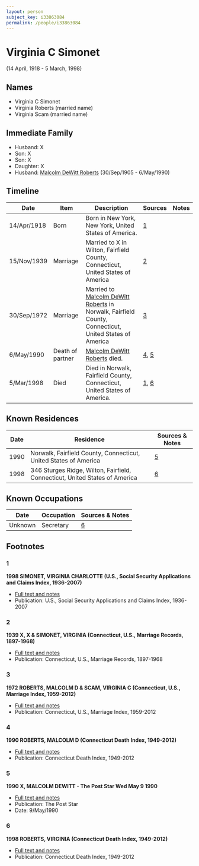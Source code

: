 ```yaml
---
layout: person
subject_key: i33863084
permalink: /people/i33863084
---
```


# Virginia C Simonet
(14 April, 1918 - 5 March, 1998)

## Names

* Virginia C Simonet
* Virginia Roberts (married name)
* Virginia Scam (married name)

## Immediate Family

* Husband: X
* Son: X
* Son: X
* Daughter: X
* Husband: [Malcolm DeWitt Roberts](./@21721539@-malcolm-dewitt-roberts-b1905-9-30-d1990-5-6.md) (30/Sep/1905 - 6/May/1990)

## Timeline

Date | Item | Description | Sources | Notes
---|---|---|---|---
14/Apr/1918 | Born | Born in New York, New York, United States of America. | [1](#1) | 
15/Nov/1939 | Marriage | Married to X in Wilton, Fairfield County, Connecticut, United States of America | [2](#2) | 
30/Sep/1972 | Marriage | Married to [Malcolm DeWitt Roberts](./@21721539@-malcolm-dewitt-roberts-b1905-9-30-d1990-5-6.md) in Norwalk, Fairfield County, Connecticut, United States of America | [3](#3) | 
6/May/1990 | Death of partner | [Malcolm DeWitt Roberts](./@21721539@-malcolm-dewitt-roberts-b1905-9-30-d1990-5-6.md) died. | [4](#4), [5](#5) | 
5/Mar/1998 | Died | Died in Norwalk, Fairfield County, Connecticut, United States of America. | [1](#1), [6](#6) | 

## Known Residences

Date | Residence | Sources & Notes
---|---|---
1990 | Norwalk, Fairfield County, Connecticut, United States of America | [5](#5)
1998 | 346 Sturges Ridge, Wilton, Fairfield, Connecticut, United States of America | [6](#6)

## Known Occupations

Date | Occupation | Sources & Notes
---|---|---
Unknown | Secretary | [6](#6)

## Footnotes

### 1

**1998 SIMONET, VIRGINIA CHARLOTTE (U.S., Social Security Applications and Claims Index, 1936-2007)**

* [Full text and notes](../sources/@9567596@-1998-simonet,-virginia-charlotte-u.s.,-social-security-applications-and-claims-index,-1936-2007-.md)
* Publication: U.S., Social Security Applications and Claims Index, 1936-2007

### 2

**1939 X, X & SIMONET, VIRGINIA (Connecticut, U.S., Marriage Records, 1897-1968)**

* [Full text and notes](../sources/@92574284@-1939-scam,-russell-&-simonet,-virginia-connecticut,-u.s.,-marriage-records,-1897-1968-.md)
* Publication: Connecticut, U.S., Marriage Records, 1897-1968

### 3

**1972 ROBERTS, MALCOLM D & SCAM, VIRGINIA C (Connecticut, U.S., Marriage Index, 1959-2012)**

* [Full text and notes](../sources/@9950356@-1972-roberts,-malcolm-d-&-scam,-virginia-c-connecticut,-u.s.,-marriage-index,-1959-2012-.md)
* Publication: Connecticut, U.S., Marriage Index, 1959-2012

### 4

**1990 ROBERTS, MALCOLM D (Connecticut Death Index, 1949-2012)**

* [Full text and notes](../sources/@7140488@-1990-roberts,-malcolm-d-connecticut-death-index,-1949-2012-.md)
* Publication: Connecticut Death Index, 1949-2012

### 5

**1990 X, MALCOLM DEWITT - The Post Star Wed May 9 1990**

* [Full text and notes](../sources/@93810194@-1990-roberts,-malcolm-dewitt-the-post-star-wed-may-9-1990.md)
* Publication: The Post Star
* Date: 9/May/1990

### 6

**1998 ROBERTS, VIRGINIA (Connecticut Death Index, 1949-2012)**

* [Full text and notes](../sources/@46641359@-1998-roberts,-virginia-connecticut-death-index,-1949-2012-.md)
* Publication: Connecticut Death Index, 1949-2012

